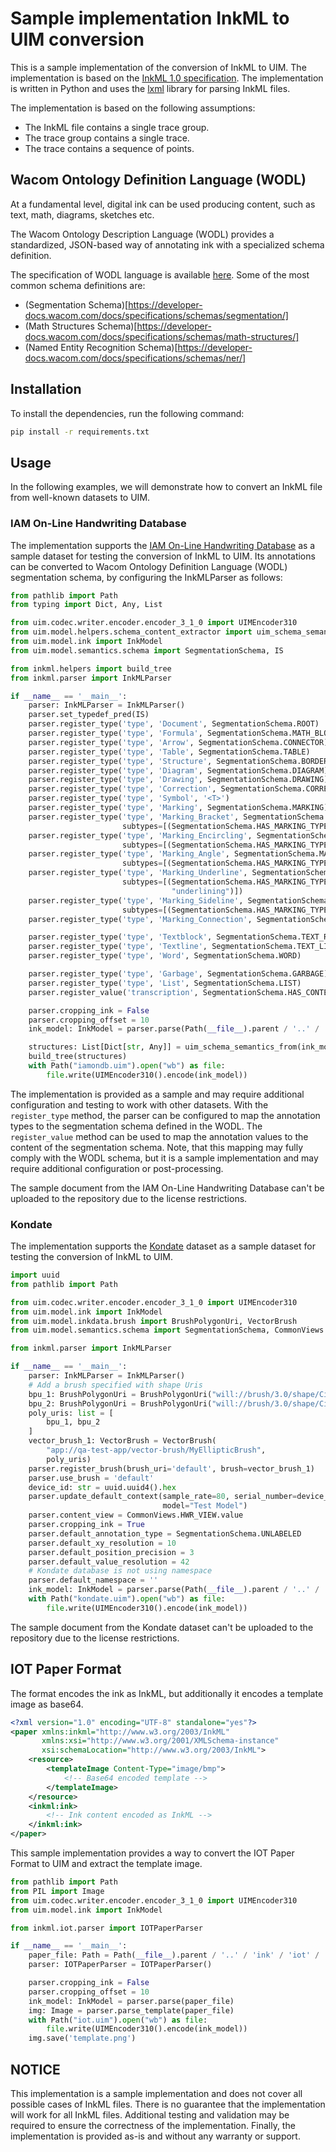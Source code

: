 Sample implementation InkML to UIM conversion
=============================================

This is a sample implementation of the conversion of InkML to UIM. 
The implementation is based on the [InkML 1.0 specification](http://www.w3.org/TR/InkML/). 
The implementation is written in Python and uses the [lxml](http://lxml.de/) library for parsing InkML files.

The implementation is based on the following assumptions:
- The InkML file contains a single trace group.
- The trace group contains a single trace.
- The trace contains a sequence of points.

## Wacom Ontology Definition Language (WODL)

At a fundamental level, digital ink can be used producing content, such as text, math, diagrams, sketches etc.

The Wacom Ontology Description Language (WODL) provides a standardized, JSON-based way of annotating ink with a specialized schema definition.

The specification of WODL language is available [here](https://developer-docs.wacom.com/docs/specifications/wodl/).
Some of the most common schema definitions are:
- (Segmentation Schema)[https://developer-docs.wacom.com/docs/specifications/schemas/segmentation/]
- (Math Structures Schema)[https://developer-docs.wacom.com/docs/specifications/schemas/math-structures/]
- (Named Entity Recognition Schema)[https://developer-docs.wacom.com/docs/specifications/schemas/ner/]

## Installation

To install the dependencies, run the following command:

```bash
pip install -r requirements.txt
```

## Usage

In the following examples, we will demonstrate how to convert an InkML file from well-known datasets to UIM.

### IAM On-Line Handwriting Database

The implementation supports the [IAM On-Line Handwriting Database](https://fki.tic.heia-fr.ch/databases/iam-on-line-handwriting-database) as a sample dataset for testing the conversion of InkML to UIM.
Its annotations can be converted to Wacom Ontology Definition Language (WODL) segmentation schema, by configuring the InkMLParser as follows:

```python
from pathlib import Path
from typing import Dict, Any, List

from uim.codec.writer.encoder.encoder_3_1_0 import UIMEncoder310
from uim.model.helpers.schema_content_extractor import uim_schema_semantics_from
from uim.model.ink import InkModel
from uim.model.semantics.schema import SegmentationSchema, IS

from inkml.helpers import build_tree
from inkml.parser import InkMLParser

if __name__ == '__main__':
    parser: InkMLParser = InkMLParser()
    parser.set_typedef_pred(IS)
    parser.register_type('type', 'Document', SegmentationSchema.ROOT)
    parser.register_type('type', 'Formula', SegmentationSchema.MATH_BLOCK)
    parser.register_type('type', 'Arrow', SegmentationSchema.CONNECTOR)
    parser.register_type('type', 'Table', SegmentationSchema.TABLE)
    parser.register_type('type', 'Structure', SegmentationSchema.BORDER)
    parser.register_type('type', 'Diagram', SegmentationSchema.DIAGRAM)
    parser.register_type('type', 'Drawing', SegmentationSchema.DRAWING)
    parser.register_type('type', 'Correction', SegmentationSchema.CORRECTION)
    parser.register_type('type', 'Symbol', '<T>')
    parser.register_type('type', 'Marking', SegmentationSchema.MARKING)
    parser.register_type('type', 'Marking_Bracket', SegmentationSchema.MARKING,
                         subtypes=[(SegmentationSchema.HAS_MARKING_TYPE, 'other')])
    parser.register_type('type', 'Marking_Encircling', SegmentationSchema.MARKING,
                         subtypes=[(SegmentationSchema.HAS_MARKING_TYPE, 'encircling')])
    parser.register_type('type', 'Marking_Angle', SegmentationSchema.MARKING,
                         subtypes=[(SegmentationSchema.HAS_MARKING_TYPE, 'other')])
    parser.register_type('type', 'Marking_Underline', SegmentationSchema.MARKING,
                         subtypes=[(SegmentationSchema.HAS_MARKING_TYPE,
                                    "underlining")])
    parser.register_type('type', 'Marking_Sideline', SegmentationSchema.MARKING,
                         subtypes=[(SegmentationSchema.HAS_MARKING_TYPE, 'other')])
    parser.register_type('type', 'Marking_Connection', SegmentationSchema.CONNECTOR)

    parser.register_type('type', 'Textblock', SegmentationSchema.TEXT_REGION)
    parser.register_type('type', 'Textline', SegmentationSchema.TEXT_LINE)
    parser.register_type('type', 'Word', SegmentationSchema.WORD)

    parser.register_type('type', 'Garbage', SegmentationSchema.GARBAGE)
    parser.register_type('type', 'List', SegmentationSchema.LIST)
    parser.register_value('transcription', SegmentationSchema.HAS_CONTENT)

    parser.cropping_ink = False
    parser.cropping_offset = 10
    ink_model: InkModel = parser.parse(Path(__file__).parent / '..' / 'ink' / 'inkml' / 'iamondb.inkml')

    structures: List[Dict[str, Any]] = uim_schema_semantics_from(ink_model, "custom")
    build_tree(structures)
    with Path("iamondb.uim").open("wb") as file:
        file.write(UIMEncoder310().encode(ink_model))
```

The implementation is provided as a sample and may require additional configuration and testing to work with other datasets.
With the `register_type` method, the parser can be configured to map the annotation types to the segmentation schema defined in the WODL.
The `register_value` method can be used to map the annotation values to the content of the segmentation schema.
Note, that this mapping may fully comply with the WODL schema, but it is a sample implementation and may require additional configuration or post-processing.

The sample document from the IAM On-Line Handwriting Database can't be uploaded to the repository due to the license restrictions.

### Kondate

The implementation supports the [Kondate](https://web.tuat.ac.jp/~nakagawa/database/en/kondate_about.html) dataset as a sample dataset for testing the conversion of InkML to UIM.

```python
import uuid
from pathlib import Path

from uim.codec.writer.encoder.encoder_3_1_0 import UIMEncoder310
from uim.model.ink import InkModel
from uim.model.inkdata.brush import BrushPolygonUri, VectorBrush
from uim.model.semantics.schema import SegmentationSchema, CommonViews

from inkml.parser import InkMLParser

if __name__ == '__main__':
    parser: InkMLParser = InkMLParser()
    # Add a brush specified with shape Uris
    bpu_1: BrushPolygonUri = BrushPolygonUri("will://brush/3.0/shape/Circle?precision=20&radius=1", min_scale=0.)
    bpu_2: BrushPolygonUri = BrushPolygonUri("will://brush/3.0/shape/Circle?precision=20&radius=0.5", min_scale=4.)
    poly_uris: list = [
        bpu_1, bpu_2
    ]
    vector_brush_1: VectorBrush = VectorBrush(
        "app://qa-test-app/vector-brush/MyEllipticBrush",
        poly_uris)
    parser.register_brush(brush_uri='default', brush=vector_brush_1)
    parser.use_brush = 'default'
    device_id: str = uuid.uuid4().hex
    parser.update_default_context(sample_rate=80, serial_number=device_id, manufacturer="Test Manufacturer",
                                  model="Test Model")
    parser.content_view = CommonViews.HWR_VIEW.value
    parser.cropping_ink = True
    parser.default_annotation_type = SegmentationSchema.UNLABELED
    parser.default_xy_resolution = 10
    parser.default_position_precision = 3
    parser.default_value_resolution = 42
    # Kondate database is not using namespace
    parser.default_namespace = ''
    ink_model: InkModel = parser.parse(Path(__file__).parent / '..' / 'ink' / 'inkml' / 'kondate.inkml')
    with Path("kondate.uim").open("wb") as file:
        file.write(UIMEncoder310().encode(ink_model))
```

The sample document from the Kondate dataset can't be uploaded to the repository due to the license restrictions.

## IOT Paper Format 

The format encodes the ink as InkML, but additionally it encodes a template image as base64.

```xml
<?xml version="1.0" encoding="UTF-8" standalone="yes"?>
<paper xmlns:inkml="http://www.w3.org/2003/InkML"
       xmlns:xsi="http://www.w3.org/2001/XMLSchema-instance"
       xsi:schemaLocation="http://www.w3.org/2003/InkML">
    <resource>
        <templateImage Content-Type="image/bmp">
            <!-- Base64 encoded template -->
        </templateImage>
    </resource>
    <inkml:ink>
        <!-- Ink content encoded as InkML -->
    </inkml:ink>
</paper>
```

This sample implementation provides a way to convert the IOT Paper Format to UIM and extract the template image.

```python
from pathlib import Path
from PIL import Image
from uim.codec.writer.encoder.encoder_3_1_0 import UIMEncoder310
from uim.model.ink import InkModel

from inkml.iot.parser import IOTPaperParser

if __name__ == '__main__':
    paper_file: Path = Path(__file__).parent / '..' / 'ink' / 'iot' / 'HelloInk.inkml'
    parser: IOTPaperParser = IOTPaperParser()

    parser.cropping_ink = False
    parser.cropping_offset = 10
    ink_model: InkModel = parser.parse(paper_file)
    img: Image = parser.parse_template(paper_file)
    with Path("iot.uim").open("wb") as file:
        file.write(UIMEncoder310().encode(ink_model))
    img.save('template.png')
```

## NOTICE

This implementation is a sample implementation and does not cover all possible cases of InkML files.
There is no guarantee that the implementation will work for all InkML files.
Additional testing and validation may be required to ensure the correctness of the implementation.
Finally, the implementation is provided as-is and without any warranty or support.